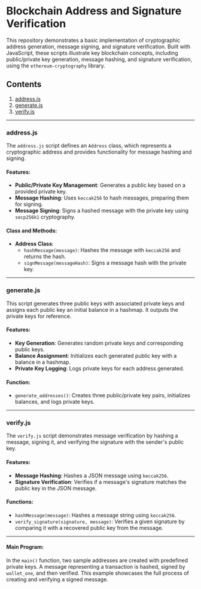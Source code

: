 # Blockchain Address and Signature Verification

This repository demonstrates a basic implementation of cryptographic address generation, message signing, and signature verification. Built with JavaScript, these scripts illustrate key blockchain concepts, including public/private key generation, message hashing, and signature verification, using the `ethereum-cryptography` library.

## Contents

1. [address.js](#addressjs)
2. [generate.js](#generatejs)
3. [verify.js](#verifyjs)

---

### address.js
The `address.js` script defines an `Address` class, which represents a cryptographic address and provides functionality for message hashing and signing.

#### Features:
- **Public/Private Key Management**: Generates a public key based on a provided private key.
- **Message Hashing**: Uses `keccak256` to hash messages, preparing them for signing.
- **Message Signing**: Signs a hashed message with the private key using `secp256k1` cryptography.

#### Class and Methods:
- **Address Class**:
  - `hashMessage(message)`: Hashes the message with `keccak256` and returns the hash.
  - `signMessage(messageHash)`: Signs a message hash with the private key.

---

### generate.js
This script generates three public keys with associated private keys and assigns each public key an initial balance in a hashmap. It outputs the private keys for reference.

#### Features:
- **Key Generation**: Generates random private keys and corresponding public keys.
- **Balance Assignment**: Initializes each generated public key with a balance in a hashmap.
- **Private Key Logging**: Logs private keys for each address generated.

#### Function:
- `generate_addresses()`: Creates three public/private key pairs, initializes balances, and logs private keys.

---

### verify.js
The `verify.js` script demonstrates message verification by hashing a message, signing it, and verifying the signature with the sender's public key.

#### Features:
- **Message Hashing**: Hashes a JSON message using `keccak256`.
- **Signature Verification**: Verifies if a message's signature matches the public key in the JSON message.

#### Functions:
- `hashMessage(message)`: Hashes a message string using `keccak256`.
- `verify_signature(signature, message)`: Verifies a given signature by comparing it with a recovered public key from the message.

---

#### Main Program:
In the `main()` function, two sample addresses are created with predefined private keys. A message representing a transaction is hashed, signed by `wallet_one`, and then verified. This example showcases the full process of creating and verifying a signed message.
